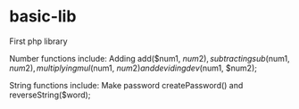 # basic-lib
First php library

Number functions include: Adding add($num1, $num2), subtracting sub($num1, $num2), multiplying mul($num1, $num2) and deviding dev($num1, $num2);

String functions include: Make password createPassword() and reverseString($word);